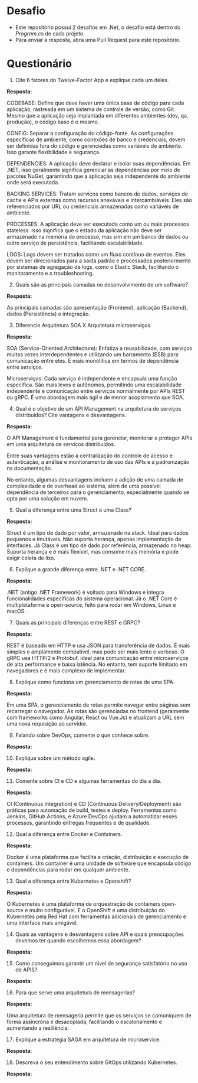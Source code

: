# Desafio

- Este repositório possui 2 desafios em .Net, o desafio está dentro do _Program.cs_ de cada projeto.
- Para enviar a resposta, abra uma Pull Request para este repositório.

# Questionário

1. Cite 6 fatores do Twelve-Factor App e explique cada um deles.

**Resposta:**

CODEBASE: Define que deve haver uma única base de código para cada aplicação, rastreada em um sistema de controle de versão, como Git. Mesmo que a aplicação seja implantada em diferentes ambientes (dev, qa, produção), o código base é o mesmo.

CONFIG: Separar a configuração do código-fonte. As configurações específicas de ambiente, como conexões de banco e credenciais, devem ser definidas fora do código e gerenciadas como variáveis de ambiente. Isso garante flexibilidade e segurança.

DEPENDENCIES: A aplicação deve declarar e isolar suas dependências. Em .NET, isso geralmente significa gerenciar as dependências por meio de pacotes NuGet, garantindo que a aplicação seja independente do ambiente onde será executada.

BACKING SERVICES: Tratam serviços como bancos de dados, serviços de cache e APIs externas como recursos anexáveis e intercambiáveis. Eles são referenciados por URL ou credenciais armazenadas como variáveis de ambiente.

PROCESSES: A aplicação deve ser executada como um ou mais processos stateless. Isso significa que o estado da aplicação não deve ser armazenado na memória do processo, mas sim em um banco de dados ou outro serviço de persistência, facilitando escalabilidade.

LOGS: Logs devem ser tratados como um fluxo contínuo de eventos. Eles devem ser direcionados para a saída padrão e processados posteriormente por sistemas de agregação de logs, como o Elastic Stack, facilitando o monitoramento e o troubleshooting.


2. Quais são as principais camadas no desenvolvimento de um software?

**Resposta:**

As principais camadas são apresentação (Frontend), aplicação (Backend), dados (Persistência) e integração.

3. Diferencie Arquitetura SOA X Arquitetura microserviços.

**Resposta:**

SOA (Service-Oriented Architecture): Enfatiza a reusabilidade, com serviços muitas vezes interdependentes e utilizando um barramento (ESB) para comunicação entre eles. É mais monolítica em termos de dependência entre serviços.

Microserviços: Cada serviço é independente e encapsula uma função específica. São mais leves e autônomos, permitindo uma escalabilidade independente e comunicação entre serviços normalmente por APIs REST ou gRPC. É uma abordagem mais ágil e de menor acoplamento que SOA.


4. Qual é o objetivo de um API Management na arquitetura de serviços distribuídos? Cite vantagens e desvantagens.

**Resposta:**

O API Management é fundamental para gerenciar, monitorar e proteger APIs em uma arquitetura de serviços distribuídos.

Entre suas vantagens estão a centralização do controle de acesso e autenticação, a análise e monitoramento de uso das APIs e a padronização na documentação.

No entanto, algumas desvantagens incluem a adição de uma camada de complexidade e de overhead ao sistema, além de uma possível dependência de terceiros para o gerenciamento, especialmente quando se opta por uma solução em nuvem.


5. Qual a diferença entre uma Struct e uma Class?

**Resposta:**

Struct é um tipo de dado por valor, armazenado na stack. Ideal para dados pequenos e imutáveis. Não suporta herança, apenas implementação de interfaces. Já Class é um tipo de dado por referência, armazenado no heap. Suporta herança e é mais flexível, mas consome mais memória e pode exigir coleta de lixo.


6. Explique a grande diferença entre .NET e .NET CORE.

**Resposta:**

.NET (antigo .NET Framework) é voltado para Windows e integra funcionalidades específicas do sistema operacional. Já o .NET Core é multiplataforma e open-source, feito para rodar em Windows, Linux e macOS.


7. Quais as principais diferenças entre REST e GRPC?

**Resposta:**

REST é baseado em HTTP e usa JSON para transferência de dados. É mais simples e amplamente compatível, mas pode ser mais lento e verboso. O gRPC usa HTTP/2 e Protobuf, ideal para comunicação entre microserviços de alta performance e baixa latência. No entanto, tem suporte limitado em navegadores e é mais complexo de implementar.


8. Explique como funciona um gerenciamento de rotas de uma SPA.

**Resposta:**

Em uma SPA, o gerenciamento de rotas permite navegar entre páginas sem recarregar o navegador. As rotas são gerenciadas no frontend (geralmente com frameworks como Angular, React ou Vue.Js) e atualizam a URL sem uma nova requisição ao servidor.


9. Falando sobre DevOps, comente o que conhece sobre.

**Resposta:**


10. Explique sobre um método agile.

**Resposta:**


11. Comente sobre CI e CD e algumas ferramentas do dia a dia.

**Resposta:**

CI (Continuous Integration) e CD (Continuous Delivery/Deployment) são práticas para automação de build, testes e deploy. Ferramentas como Jenkins, GitHub Actions, e Azure DevOps ajudam a automatizar esses processos, garantindo entregas frequentes e de qualidade.


12. Qual a diferença entre Docker e Containers.

**Resposta:**

Docker é uma plataforma que facilita a criação, distribuição e execução de containers. Um container é uma unidade de software que encapsula código e dependências para rodar em qualquer ambiente.


13. Qual a diferença entre Kubernetes e Openshift?

**Resposta:**

O Kubernetes é uma plataforma de orquestração de containers open-source e muito configurável. E o OpenShift é uma distribuição do Kubernetes pela Red Hat com ferramentas adicionais de gerenciamento e uma interface mais amigável.


14. Quais as vantagens e desvantagens sobre API e quais preocupações devemos ter quando escolhemos essa abordagem?

**Resposta:**


15. Como conseguimos garantir um nível de segurança satisfatório no uso de APIS?

**Resposta:**


16. Para que serve uma arquitetura de mensagerias?

**Resposta:**

Uma arquitetura de mensageria permite que os serviços se comuniquem de forma assíncrona e desacoplada, facilitando o escalonamento e aumentando a resiliência.


17. Explique a estratégia SAGA em arquitetura de microservice.

**Resposta:**


18. Descreva o seu entendimento sobre GitOps utilizando Kubernetes.

**Resposta:**

